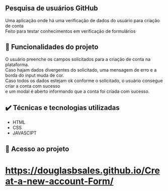 ## Pesquisa de usuários GitHub
Uma aplicação onde há uma verificação de dados do usuário para criação de conta <br>
Feito para testar conhecimentos em verificação de formulários
## 🔨 Funcionalidades do projeto
O usuário preenche os campos solicitados para a criação de conta na plataforma. <br> 
Caso hajam dados divergentes do solicitado, uma mensagem de erro e a borda do input muda de cor. <br>
Caso todos os dados estejam ok conforme o solicitado, o usuário consegue criar a conta com sucesso <br>
e um modal é aberto informando que a conta foi criada com sucesso.

## ✔️ Técnicas e tecnologias utilizadas
- HTML
- CSS
- JAVASCIPT
## 📁 Acesso ao projeto
# https://douglasbsales.github.io/Creat-a-new-account-Form/
